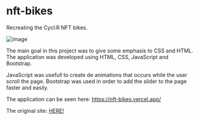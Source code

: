 # nft-bikes
Recreating the Cycl:R NFT bikes.

![image](https://user-images.githubusercontent.com/100332887/161384964-14b1ad37-9e47-4044-9563-1649c7b0c72d.png)


The main goal in this project was to give some emphasis to CSS and HTML.
The application was developed using HTML, CSS, JavaScript and Bootstrap.

JavaScript was usefull to create de animations that occurs while the user scroll the page.
Bootstrap was used in order to add the slider to the page faster and easily.

The application can be seen here: https://nft-bikes.vercel.app/




The original site: [HERE!](https://www.cyclernft.com/?ref=lapaninja)
